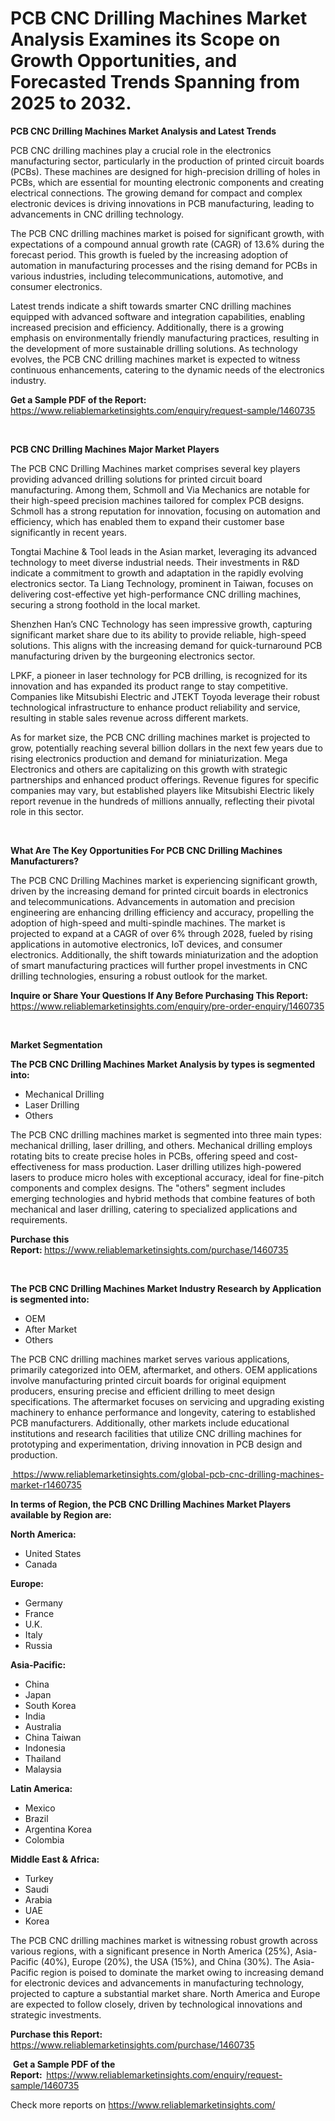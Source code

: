 <p><h1>PCB CNC Drilling Machines Market Analysis Examines its Scope on Growth Opportunities, and Forecasted Trends Spanning from 2025 to 2032.</h1></p><p><strong>PCB CNC Drilling Machines Market Analysis and Latest Trends</strong></p>
<p><p>PCB CNC drilling machines play a crucial role in the electronics manufacturing sector, particularly in the production of printed circuit boards (PCBs). These machines are designed for high-precision drilling of holes in PCBs, which are essential for mounting electronic components and creating electrical connections. The growing demand for compact and complex electronic devices is driving innovations in PCB manufacturing, leading to advancements in CNC drilling technology.</p><p>The PCB CNC drilling machines market is poised for significant growth, with expectations of a compound annual growth rate (CAGR) of 13.6% during the forecast period. This growth is fueled by the increasing adoption of automation in manufacturing processes and the rising demand for PCBs in various industries, including telecommunications, automotive, and consumer electronics. </p><p>Latest trends indicate a shift towards smarter CNC drilling machines equipped with advanced software and integration capabilities, enabling increased precision and efficiency. Additionally, there is a growing emphasis on environmentally friendly manufacturing practices, resulting in the development of more sustainable drilling solutions. As technology evolves, the PCB CNC drilling machines market is expected to witness continuous enhancements, catering to the dynamic needs of the electronics industry.</p></p>
<p><strong>Get a Sample PDF of the Report:&nbsp;</strong> <a href="https://www.reliablemarketinsights.com/enquiry/request-sample/1460735?utm_campaign=2538&utm_medium=2&utm_source=Github&utm_content=ia&utm_term=24032025&utm_id=pcb-cnc-drilling-machines">https://www.reliablemarketinsights.com/enquiry/request-sample/1460735</a></p>
<p>&nbsp;</p>
<p><strong>PCB CNC Drilling Machines Major Market Players</strong></p>
<p><p>The PCB CNC Drilling Machines market comprises several key players providing advanced drilling solutions for printed circuit board manufacturing. Among them, Schmoll and Via Mechanics are notable for their high-speed precision machines tailored for complex PCB designs. Schmoll has a strong reputation for innovation, focusing on automation and efficiency, which has enabled them to expand their customer base significantly in recent years.</p><p>Tongtai Machine & Tool leads in the Asian market, leveraging its advanced technology to meet diverse industrial needs. Their investments in R&D indicate a commitment to growth and adaptation in the rapidly evolving electronics sector. Ta Liang Technology, prominent in Taiwan, focuses on delivering cost-effective yet high-performance CNC drilling machines, securing a strong foothold in the local market.</p><p>Shenzhen Han’s CNC Technology has seen impressive growth, capturing significant market share due to its ability to provide reliable, high-speed solutions. This aligns with the increasing demand for quick-turnaround PCB manufacturing driven by the burgeoning electronics sector.</p><p>LPKF, a pioneer in laser technology for PCB drilling, is recognized for its innovation and has expanded its product range to stay competitive. Companies like Mitsubishi Electric and JTEKT Toyoda leverage their robust technological infrastructure to enhance product reliability and service, resulting in stable sales revenue across different markets.</p><p>As for market size, the PCB CNC drilling machines market is projected to grow, potentially reaching several billion dollars in the next few years due to rising electronics production and demand for miniaturization. Mega Electronics and others are capitalizing on this growth with strategic partnerships and enhanced product offerings. Revenue figures for specific companies may vary, but established players like Mitsubishi Electric likely report revenue in the hundreds of millions annually, reflecting their pivotal role in this sector.</p></p>
<p>&nbsp;</p>
<p><strong>What Are The Key Opportunities For PCB CNC Drilling Machines Manufacturers?</strong></p>
<p><p>The PCB CNC Drilling Machines market is experiencing significant growth, driven by the increasing demand for printed circuit boards in electronics and telecommunications. Advancements in automation and precision engineering are enhancing drilling efficiency and accuracy, propelling the adoption of high-speed and multi-spindle machines. The market is projected to expand at a CAGR of over 6% through 2028, fueled by rising applications in automotive electronics, IoT devices, and consumer electronics. Additionally, the shift towards miniaturization and the adoption of smart manufacturing practices will further propel investments in CNC drilling technologies, ensuring a robust outlook for the market.</p></p>
<p><strong>Inquire or Share Your Questions If Any Before Purchasing This Report:</strong> <a href="https://www.reliablemarketinsights.com/enquiry/pre-order-enquiry/1460735?utm_campaign=2538&utm_medium=2&utm_source=Github&utm_content=ia&utm_term=24032025&utm_id=pcb-cnc-drilling-machines">https://www.reliablemarketinsights.com/enquiry/pre-order-enquiry/1460735</a></p>
<p>&nbsp;</p>
<p><strong>Market Segmentation</strong></p>
<p><strong>The PCB CNC Drilling Machines Market Analysis by types is segmented into:</strong></p>
<p><ul><li>Mechanical Drilling</li><li>Laser Drilling</li><li>Others</li></ul></p>
<p><p>The PCB CNC drilling machines market is segmented into three main types: mechanical drilling, laser drilling, and others. Mechanical drilling employs rotating bits to create precise holes in PCBs, offering speed and cost-effectiveness for mass production. Laser drilling utilizes high-powered lasers to produce micro holes with exceptional accuracy, ideal for fine-pitch components and complex designs. The "others" segment includes emerging technologies and hybrid methods that combine features of both mechanical and laser drilling, catering to specialized applications and requirements.</p></p>
<p><strong>Purchase this Report:&nbsp;</strong><a href="https://www.reliablemarketinsights.com/purchase/1460735?utm_campaign=2538&utm_medium=2&utm_source=Github&utm_content=ia&utm_term=24032025&utm_id=pcb-cnc-drilling-machines">https://www.reliablemarketinsights.com/purchase/1460735</a></p>
<p>&nbsp;</p>
<p><strong>The PCB CNC Drilling Machines Market Industry Research by Application is segmented into:</strong></p>
<p><ul><li>OEM</li><li>After Market</li><li>Others</li></ul></p>
<p><p>The PCB CNC drilling machines market serves various applications, primarily categorized into OEM, aftermarket, and others. OEM applications involve manufacturing printed circuit boards for original equipment producers, ensuring precise and efficient drilling to meet design specifications. The aftermarket focuses on servicing and upgrading existing machinery to enhance performance and longevity, catering to established PCB manufacturers. Additionally, other markets include educational institutions and research facilities that utilize CNC drilling machines for prototyping and experimentation, driving innovation in PCB design and production.</p></p>
<p><a href="https://www.reliablemarketinsights.com/global-pcb-cnc-drilling-machines-market-r1460735?utm_campaign=2538&utm_medium=2&utm_source=Github&utm_content=ia&utm_term=24032025&utm_id=pcb-cnc-drilling-machines">&nbsp;https://www.reliablemarketinsights.com/global-pcb-cnc-drilling-machines-market-r1460735</a></p>
<p><strong>In terms of Region, the PCB CNC Drilling Machines Market Players available by Region are:</strong></p>
<p>
    <p> <strong> North America: </strong>
        <ul>
            <li>United States</li>
            <li>Canada</li>
        </ul>
        </p> 
    <p> <strong> Europe: </strong>
        <ul>
            <li>Germany</li>
            <li>France</li>
            <li>U.K.</li>
            <li>Italy</li>
            <li>Russia</li>
        </ul>
        </p> 
    <p> <strong> Asia-Pacific: </strong>
        <ul>
            <li>China</li>
            <li>Japan</li>
            <li>South Korea</li>
            <li>India</li>
            <li>Australia</li>
            <li>China Taiwan</li>
            <li>Indonesia</li>
            <li>Thailand</li>
            <li>Malaysia</li>
        </ul>
        </p> 
    <p> <strong> Latin America: </strong>
        <ul>
            <li>Mexico</li>
            <li>Brazil</li>
            <li>Argentina Korea</li>
            <li>Colombia</li>
        </ul>
        </p> 
    <p> <strong> Middle East & Africa: </strong>
        <ul>
            <li>Turkey</li>
            <li>Saudi</li>
            <li>Arabia</li>
            <li>UAE</li>
            <li>Korea</li>
        </ul>
    </p>
    </p>
<p><p>The PCB CNC drilling machines market is witnessing robust growth across various regions, with a significant presence in North America (25%), Asia-Pacific (40%), Europe (20%), the USA (15%), and China (30%). The Asia-Pacific region is poised to dominate the market owing to increasing demand for electronic devices and advancements in manufacturing technology, projected to capture a substantial market share. North America and Europe are expected to follow closely, driven by technological innovations and strategic investments.</p></p>
<p><strong>Purchase this Report: </strong><a href="https://www.reliablemarketinsights.com/purchase/1460735?utm_campaign=2538&utm_medium=2&utm_source=Github&utm_content=ia&utm_term=24032025&utm_id=pcb-cnc-drilling-machines">https://www.reliablemarketinsights.com/purchase/1460735</a></p>
<p>&nbsp;<strong>Get a Sample PDF of the Report:&nbsp;&nbsp;</strong><a href="https://www.reliablemarketinsights.com/enquiry/request-sample/1460735?utm_campaign=2538&utm_medium=2&utm_source=Github&utm_content=ia&utm_term=24032025&utm_id=pcb-cnc-drilling-machines">https://www.reliablemarketinsights.com/enquiry/request-sample/1460735</a></p>
<p><strong></strong></p>
<p>Check more reports on <a href="https://www.reliablemarketinsights.com/?utm_campaign=2538&utm_medium=2&utm_source=Github&utm_content=ia&utm_term=24032025&utm_id=pcb-cnc-drilling-machines">https://www.reliablemarketinsights.com/</a></p>